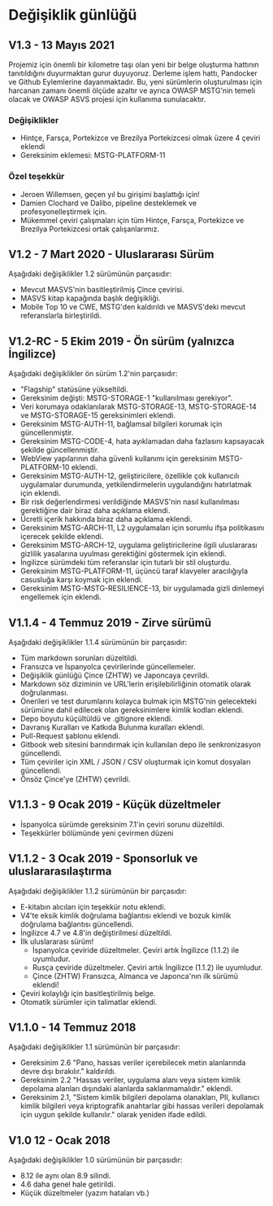 # Değişiklik günlüğü

## V1.3 - 13 Mayıs 2021

Projemiz için önemli bir kilometre taşı olan yeni bir belge oluşturma hattının tanıtıldığını duyurmaktan gurur duyuyoruz. Derleme işlem hattı, Pandocker ve Github Eylemlerine dayanmaktadır. Bu, yeni sürümlerin oluşturulması için harcanan zamanı önemli ölçüde azaltır ve ayrıca OWASP MSTG'nin temeli olacak ve OWASP ASVS projesi için kullanıma sunulacaktır.

### Değişiklikler
- Hintçe, Farsça, Portekizce ve Brezilya Portekizcesi olmak üzere 4 çeviri eklendi
- Gereksinim eklemesi: MSTG-PLATFORM-11
### Özel teşekkür
- Jeroen Willemsen, geçen yıl bu girişimi başlattığı için!
- Damien Clochard ve Dalibo, pipeline desteklemek ve profesyonelleştirmek için.
- Mükemmel çeviri çalışmaları için tüm Hintçe, Farsça, Portekizce ve Brezilya Portekizcesi ortak çalışanlarımız.

## V1.2 - 7 Mart 2020 - Uluslararası Sürüm

Aşağıdaki değişiklikler 1.2 sürümünün parçasıdır:

- Mevcut MASVS'nin basitleştirilmiş Çince çevirisi.
- MASVS kitap kapağında başlık değişikliği.
- Mobile Top 10 ve CWE, MSTG'den kaldırıldı ve MASVS'deki mevcut referanslarla birleştirildi.

## V1.2-RC - 5 Ekim 2019 - Ön sürüm (yalnızca İngilizce)

Aşağıdaki değişiklikler ön sürüm 1.2'nin parçasıdır:

- "Flagship" statüsüne yükseltildi.
- Gereksinim değişti: MSTG-STORAGE-1 "kullanılması gerekiyor".
- Veri korumaya odaklanılarak MSTG-STORAGE-13, MSTG-STORAGE-14 ve MSTG-STORAGE-15 gereksinimleri eklendi.
- Gereksinim MSTG-AUTH-11, bağlamsal bilgileri korumak için güncellenmiştir.
- Gereksinim MSTG-CODE-4, hata ayıklamadan daha fazlasını kapsayacak şekilde güncellenmiştir.
- WebView yapılarının daha güvenli kullanımı için gereksinim MSTG-PLATFORM-10 eklendi.
- Gereksinim MSTG-AUTH-12, geliştiricilere, özellikle çok kullanıcılı uygulamalar durumunda, yetkilendirmelerin uygulandığını hatırlatmak için eklendi.
- Bir risk değerlendirmesi verildiğinde MASVS'nin nasıl kullanılması gerektiğine dair biraz daha açıklama eklendi.
- Ücretli içerik hakkında biraz daha açıklama eklendi.
- Gereksinim MSTG-ARCH-11, L2 uygulamaları için sorumlu ifşa politikasını içerecek şekilde eklendi.
- Gereksinim MSTG-ARCH-12, uygulama geliştiricilerine ilgili uluslararası gizlilik yasalarına uyulması gerektiğini göstermek için eklendi.
- İngilizce sürümdeki tüm referanslar için tutarlı bir stil oluşturdu.
- Gereksinim MSTG-PLATFORM-11, üçüncü taraf klavyeler aracılığıyla casusluğa karşı koymak için eklendi.
- Gereksinim MSTG-MSTG-RESILIENCE-13, bir uygulamada gizli dinlemeyi engellemek için eklendi.

## V1.1.4 - 4 Temmuz 2019 - Zirve sürümü

Aşağıdaki değişiklikler 1.1.4 sürümünün bir parçasıdır:

- Tüm markdown sorunları düzeltildi.
- Fransızca ve İspanyolca çevirilerinde güncellemeler.
- Değişiklik günlüğü Çince (ZHTW) ve Japoncaya çevrildi.
- Markdown söz diziminin ve URL'lerin erişilebilirliğinin otomatik olarak doğrulanması.
- Önerileri ve test durumlarını kolayca bulmak için MSTG'nin gelecekteki sürümüne dahil edilecek olan gereksinimlere kimlik kodları eklendi.
- Depo boyutu küçültüldü ve .gitignore eklendi.
- Davranış Kuralları ve Katkıda Bulunma kuralları eklendi.
- Pull-Request şablonu eklendi.
- Gitbook web sitesini barındırmak için kullanılan depo ile senkronizasyon güncellendi.
- Tüm çeviriler için XML / JSON / CSV oluşturmak için komut dosyaları güncellendi.
- Önsöz Çince'ye (ZHTW) çevrildi.

## V1.1.3 - 9 Ocak 2019 - Küçük düzeltmeler

- İspanyolca sürümde gereksinim 7.1'in çeviri sorunu düzeltildi.
- Teşekkürler bölümünde yeni çevirmen düzeni

## V1.1.2 - 3 Ocak 2019 - Sponsorluk ve uluslararasılaştırma

Aşağıdaki değişiklikler 1.1.2 sürümünün bir parçasıdır:

- E-kitabın alıcıları için teşekkür notu eklendi.
- V4'te eksik kimlik doğrulama bağlantısı eklendi ve bozuk kimlik doğrulama bağlantısı güncellendi.
- İngilizce 4.7 ve 4.8'in değiştirilmesi düzeltildi.
- İlk uluslararası sürüm!
  - İspanyolca çeviride düzeltmeler. Çeviri artık İngilizce (1.1.2) ile uyumludur.
  - Rusça çeviride düzeltmeler. Çeviri artık İngilizce (1.1.2) ile uyumludur.
  - Çince (ZHTW) Fransızca, Almanca ve Japonca'nın ilk sürümü eklendi!
- Çeviri kolaylığı için basitleştirilmiş belge.
- Otomatik sürümler için talimatlar eklendi.

## V1.1.0 - 14 Temmuz 2018

Aşağıdaki değişiklikler 1.1 sürümünün bir parçasıdır:

- Gereksinim 2.6 "Pano, hassas veriler içerebilecek metin alanlarında devre dışı bırakılır." kaldırıldı.
- Gereksinim 2.2 "Hassas veriler, uygulama alanı veya sistem kimlik depolama alanları dışındaki alanlarda saklanmamalıdır." eklendi.
- Gereksinim 2.1, "Sistem kimlik bilgileri depolama olanakları, PII, kullanıcı kimlik bilgileri veya kriptografik anahtarlar gibi hassas verileri depolamak için uygun şekilde kullanılır." olarak yeniden ifade edildi.

## V1.0 12 - Ocak 2018

Aşağıdaki değişiklikler 1.0 sürümünün bir parçasıdır:

- 8.12 ile aynı olan 8.9 silindi.
- 4.6 daha genel hale getirildi.
- Küçük düzeltmeler (yazım hataları vb.)
